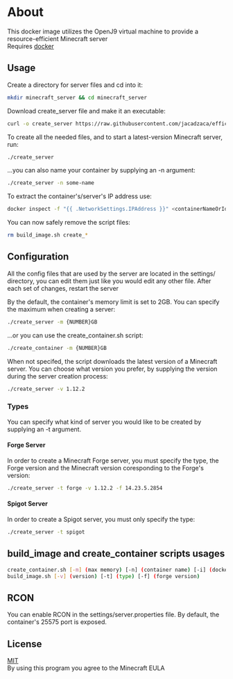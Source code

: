 


# About

This docker image utilizes the OpenJ9 virtual machine to provide a resource-efficient Minecraft server  
Requires [docker](https://get.docker.com/)

##  Usage
Create a directory for server files and cd into it:
```bash
mkdir minecraft_server && cd minecraft_server
```
Download create_server file and make it an executable:
```bash
curl -o create_server https://raw.githubusercontent.com/jacadzaca/efficient_minecraft/master/create_server.sh && chmod +x create_server
```
To create all the needed files, and to start a latest-version Minecraft server, run:
```bash
./create_server
```
...you can also name your container by supplying an -n argument:
```bash
./create_server -n some-name
```
To extract the container's/server's IP address use:
```bash
docker inspect -f "{{ .NetworkSettings.IPAddress }}" <containerNameOrId>
```
You can now safely remove the script files:
```bash
rm build_image.sh create_*
```
## Configuration

All the config files that are used by the server are located in the settings/ directory, you can edit them just like you would edit any other file. After each set of changes, restart the server

By the default, the container's memory limit is set to 2GB. You can specify the maximum when creating a server:
```bash
./create_server -m {NUMBER}GB
```
...or you can use the create_container.sh script:
```bash
./create_container -m {NUMBER}GB
```

When not specifed, the script downloads the latest version of a Minecraft server. You can choose what version you prefer, by supplying the version during the server creation process:
```bash
./create_server -v 1.12.2
```
### Types
You can specify what kind of server you would like to be created by supplying an -t argument.

#### Forge Server
In order to create a Minecraft Forge server, you must specify the type, the Forge version and the Minecraft version coresponding to the Forge's version:
```bash
./create_server -t forge -v 1.12.2 -f 14.23.5.2854
```
#### Spigot Server
In order to create a Spigot server, you must only specify the type:
```bash
./create_server -t spigot
```

## build_image and create_container scripts usages
```bash
create_container.sh [-m] (max memory) [-n] (container name) [-i] (docker image tag) [-t] (type)
build_image.sh [-v] (version) [-t] (type) [-f] (forge version)
```

## RCON

You can enable RCON in the settings/server.properties file. By default, the container's 25575 port is exposed.

## License
[MIT](https://choosealicense.com/licenses/mit/)  
By using this program you agree to the Minecraft EULA

